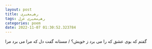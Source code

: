 ```yaml
---
layout: post
title: رهی‌معیری
tags: رهی‌معیری غزل
categories: poem
date: 2022-11-07 01:30:52.323784
---
```


گفتم که بوی عشق که را می برد ز خویش؟ / مستانه گفت دل که مرا می برد مرا
